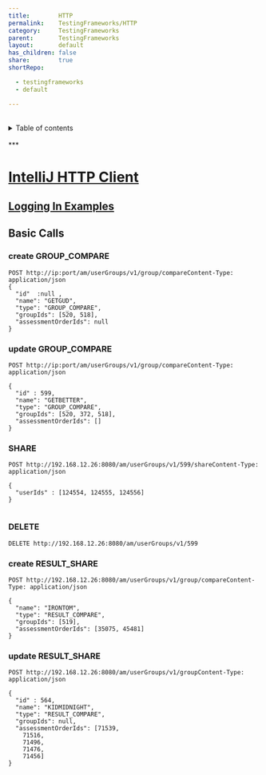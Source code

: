 ```yaml
---
title:        HTTP  
permalink:    TestingFrameworks/HTTP  
category:     TestingFrameworks  
parent:       TestingFrameworks  
layout:       default  
has_children: false  
share:        true
shortRepo:

  - testingframeworks
  - default

---
```


<br/>  
<details markdown="block">  
<summary>  
Table of contents  
</summary>  
{: .text-delta }  
1. TOC  
{:toc}  
</details>  
<br/>  
***  
<br/>  

# [IntelliJ HTTP Client](https://www.jetbrains.com/help/idea/http-client-in-product-code-editor.html)

## [Logging In Examples](https://gist.github.com/14paxton/decd67f8b59069f9505ba9ba0210d0ee)

## Basic Calls

### create GROUP_COMPARE

~~~http  
POST http://ip:port/am/userGroups/v1/group/compareContent-Type: application/json  
{  
  "id"  :null ,  
  "name": "GETGUD",  
  "type": "GROUP_COMPARE",  
  "groupIds": [520, 518],  
  "assessmentOrderIds": null  
}  
~~~  

### update GROUP_COMPARE

~~~http  
POST http://ip:port/am/userGroups/v1/group/compareContent-Type: application/json  
  
{  
  "id" : 599,  
  "name": "GETBETTER",  
  "type": "GROUP_COMPARE",  
  "groupIds": [520, 372, 518],  
  "assessmentOrderIds": []  
}  
~~~  

### SHARE

~~~http  
POST http://192.168.12.26:8080/am/userGroups/v1/599/shareContent-Type: application/json  
  
{  
  "userIds" : [124554, 124555, 124556]  
}  
  
~~~  

### DELETE

~~~http  
DELETE http://192.168.12.26:8080/am/userGroups/v1/599  
~~~  

### create RESULT_SHARE

~~~http  
POST http://192.168.12.26:8080/am/userGroups/v1/group/compareContent-Type: application/json  
  
{  
  "name": "IRONTOM",  
  "type": "RESULT_COMPARE",  
  "groupIds": [519],  
  "assessmentOrderIds": [35075, 45481]  
}  
~~~  

### update RESULT_SHARE

~~~httpPOST
POST http://192.168.12.26:8080/am/userGroups/v1/groupContent-Type: application/json  
  
{  
  "id" : 564,  
  "name": "KIDMIDNIGHT",  
  "type": "RESULT_COMPARE",  
  "groupIds": null,  
  "assessmentOrderIds": [71539,  
    71516,  
    71496,  
    71476,  
    71456]  
}  
~~~